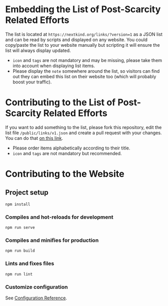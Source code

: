 # Embedding the List of Post-Scarcity Related Efforts

The list is located at `https://nextkind.org/links/?version=1` as a JSON list and can be read by scripts and displayed on any website. You could copy/paste the list to your website manually but scripting it will ensure the list will always display updated.

- `icon` and `tags` are not mandatory and may be missing, please take them into account when displaying list items.
- Please display the `note` somewhere around the list, so visitors can find out they can embed this list on their website too (which will probably boost your traffic).

# Contributing to the List of Post-Scarcity Related Efforts

If you want to add something to the list, please fork this repository, edit the list file `/public/links/v1.json` and create a pull request with your changes. You can do that [on this link](https://github.com/NextKind/website/edit/main/public/links/v1.json).

- Please order items alphabetically according to their title.
- `icon` and `tags` are not mandatory but recommended.


# Contributing to the Website

## Project setup
```
npm install
```

### Compiles and hot-reloads for development
```
npm run serve
```

### Compiles and minifies for production
```
npm run build
```

### Lints and fixes files
```
npm run lint
```

### Customize configuration
See [Configuration Reference](https://cli.vuejs.org/config/).
